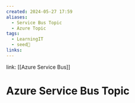 ```yaml
---
created: 2024-05-27 17:59
aliases:
  - Service Bus Topic
  - Azure Topic
tags:
  - LearningIT
  - seed🌱
links:
---
```


link: [[Azure Service Bus]]

# Azure Service Bus Topic

